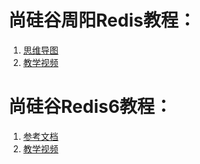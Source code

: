 <!--title: Redis
description: Redis（Remote Dictionary Server )，即远程字典服务，是一个开源的使用ANSI C语言编写、支持网络、可基于内存亦可持久化的日志型、Key-Value数据库，并提供多种语言的API。
type: 笔记
firstPicture: http://static-blog.top234.top/image/1.png
status: 1
priority: 6
=top234=-->



# 尚硅谷周阳Redis教程：

1. [思维导图](/doc/redis-zy-2016.html)
2. [教学视频](https://www.bilibili.com/video/BV1oW411u75R)



# 尚硅谷Redis6教程：

1. [参考文档](/pdf/redis6-2021.pdf)
2. [教学视频](https://www.bilibili.com/video/BV1Rv41177Af)

